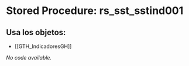 # Stored Procedure: rs_sst_sstind001

## Usa los objetos:
- [[GTH_IndicadoresGH]]

*No code available.*
